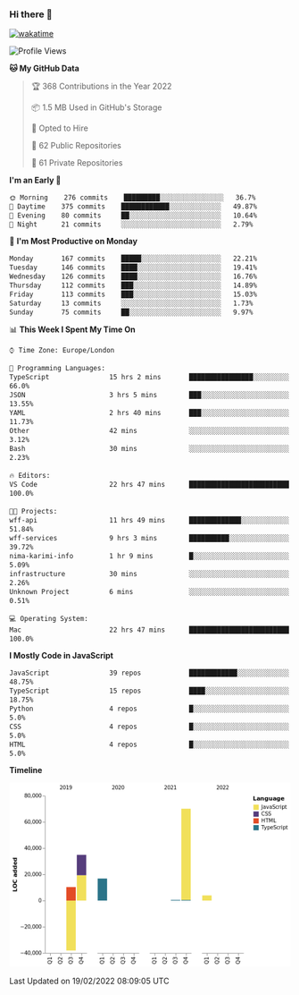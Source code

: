 ### Hi there 👋

[![wakatime](https://wakatime.com/badge/user/fbd6d84b-3d41-4f0d-b9de-9fbf06457c16.svg)](https://wakatime.com/@fbd6d84b-3d41-4f0d-b9de-9fbf06457c16)

<!--
**kkarimi/kkarimi** is a ✨ _special_ ✨ repository because its `README.md` (this file) appears on your GitHub profile.

Here are some ideas to get you started:

- 🔭 I’m currently working on ...
- 🌱 I’m currently learning ...
- 👯 I’m looking to collaborate on ...
- 🤔 I’m looking for help with ...
- 💬 Ask me about ...
- 📫 How to reach me: ...
- 😄 Pronouns: ...
- ⚡ Fun fact: ...
-->

<!--START_SECTION:waka-->
![Profile Views](http://img.shields.io/badge/Profile%20Views-0-blue)

**🐱 My GitHub Data** 

> 🏆 368 Contributions in the Year 2022
 > 
> 📦 1.5 MB Used in GitHub's Storage 
 > 
> 💼 Opted to Hire
 > 
> 📜 62 Public Repositories 
 > 
> 🔑 61 Private Repositories  
 > 
**I'm an Early 🐤** 

```text
🌞 Morning    276 commits    █████████░░░░░░░░░░░░░░░░   36.7% 
🌆 Daytime    375 commits    ████████████░░░░░░░░░░░░░   49.87% 
🌃 Evening    80 commits     ██░░░░░░░░░░░░░░░░░░░░░░░   10.64% 
🌙 Night      21 commits     ░░░░░░░░░░░░░░░░░░░░░░░░░   2.79%

```
📅 **I'm Most Productive on Monday** 

```text
Monday       167 commits    █████░░░░░░░░░░░░░░░░░░░░   22.21% 
Tuesday      146 commits    ████░░░░░░░░░░░░░░░░░░░░░   19.41% 
Wednesday    126 commits    ████░░░░░░░░░░░░░░░░░░░░░   16.76% 
Thursday     112 commits    ███░░░░░░░░░░░░░░░░░░░░░░   14.89% 
Friday       113 commits    ███░░░░░░░░░░░░░░░░░░░░░░   15.03% 
Saturday     13 commits     ░░░░░░░░░░░░░░░░░░░░░░░░░   1.73% 
Sunday       75 commits     ██░░░░░░░░░░░░░░░░░░░░░░░   9.97%

```


📊 **This Week I Spent My Time On** 

```text
⌚︎ Time Zone: Europe/London

💬 Programming Languages: 
TypeScript               15 hrs 2 mins       ████████████████░░░░░░░░░   66.0% 
JSON                     3 hrs 5 mins        ███░░░░░░░░░░░░░░░░░░░░░░   13.55% 
YAML                     2 hrs 40 mins       ███░░░░░░░░░░░░░░░░░░░░░░   11.73% 
Other                    42 mins             ░░░░░░░░░░░░░░░░░░░░░░░░░   3.12% 
Bash                     30 mins             ░░░░░░░░░░░░░░░░░░░░░░░░░   2.23%

🔥 Editors: 
VS Code                  22 hrs 47 mins      █████████████████████████   100.0%

🐱‍💻 Projects: 
wff-api                  11 hrs 49 mins      █████████████░░░░░░░░░░░░   51.84% 
wff-services             9 hrs 3 mins        ██████████░░░░░░░░░░░░░░░   39.72% 
nima-karimi-info         1 hr 9 mins         █░░░░░░░░░░░░░░░░░░░░░░░░   5.09% 
infrastructure           30 mins             ░░░░░░░░░░░░░░░░░░░░░░░░░   2.26% 
Unknown Project          6 mins              ░░░░░░░░░░░░░░░░░░░░░░░░░   0.51%

💻 Operating System: 
Mac                      22 hrs 47 mins      █████████████████████████   100.0%

```

**I Mostly Code in JavaScript** 

```text
JavaScript               39 repos            ████████████░░░░░░░░░░░░░   48.75% 
TypeScript               15 repos            ████░░░░░░░░░░░░░░░░░░░░░   18.75% 
Python                   4 repos             █░░░░░░░░░░░░░░░░░░░░░░░░   5.0% 
CSS                      4 repos             █░░░░░░░░░░░░░░░░░░░░░░░░   5.0% 
HTML                     4 repos             █░░░░░░░░░░░░░░░░░░░░░░░░   5.0%

```


**Timeline**

![Chart not found](https://raw.githubusercontent.com/kkarimi/kkarimi/main/charts/bar_graph.png) 


 Last Updated on 19/02/2022 08:09:05 UTC
<!--END_SECTION:waka-->
